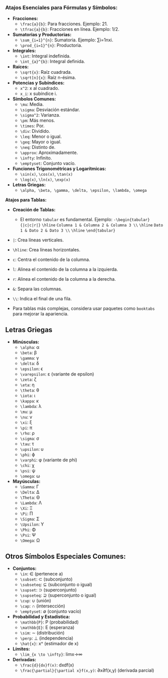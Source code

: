 
### Atajos Esenciales para Fórmulas y Símbolos:

- **Fracciones:**
    - `\frac{a}{b}`: Para fracciones. Ejemplo: 21​.
    - `\tfrac{a}{b}`: Fracciones en línea. Ejemplo: 1/2.
- **Sumatorias y Productorias:**
    - `\sum_{i=1}^{n}`: Sumatoria. Ejemplo: ∑i=1n​xi​.
    - `\prod_{i=1}^{n}`: Productoria.
- **Integrales:**
    - `\int`: Integral indefinida.
    - `\int_{a}^{b}`: Integral definida.
- **Raíces:**
    - `\sqrt{x}`: Raíz cuadrada.
    - `\sqrt[n]{x}`: Raíz n-ésima.
- **Potencias y Subíndices:**
    - `x^2`: x al cuadrado.
    - `x_i`: x subíndice i.
- **Símbolos Comunes:**
    - `\mu`: Media.
    - `\sigma`: Desviación estándar.
    - `\sigma^2`: Varianza.
    - `\pm`: Más menos.
    - `\times`: Por.
    - `\div`: Dividido.
    - `\leq`: Menor o igual.
    - `\geq`: Mayor o igual.
    - `\neq`: Distinto de.
    - `\approx`: Aproximadamente.
    - `\infty`: Infinito.
    - `\emptyset`: Conjunto vacío.
- **Funciones Trigonométricas y Logarítmicas:**
    - `\sin(x)`, `\cos(x)`, `\tan(x)`
    - `\log(x)`, `\ln(x)`, `\exp(x)`
- **Letras Griegas:**
    - `\alpha, \beta, \gamma, \delta, \epsilon, \lambda, \omega`

**Atajos para Tablas:**
- **Creación de Tablas:**
    - El entorno `tabular` es fundamental. Ejemplo:
    `-\begin{tabular}{|c|c|r|}`
	`\hline`
	`Columna 1 & Columna 2 & Columna 3 \\`
	`\hline`
	`Dato 1 & Dato 2 & Dato 3 \\`
	`\hline`
	`\end{tabular}` 

- `|`: Crea líneas verticales.
- `\hline`: Crea líneas horizontales.
- `c`: Centra el contenido de la columna.
- `l`: Alinea el contenido de la columna a la izquierda.
- `r`: Alinea el contenido de la columna a la derecha.
- `&`: Separa las columnas.
- `\\`: Indica el final de una fila.
- Para tablas más complejas, considera usar paquetes como `booktabs` para mejorar la apariencia.


## Letras Griegas
- **Minúsculas:**
    - `\alpha`: α
    - `\beta`: β
    - `\gamma`: γ
    - `\delta`: δ
    - `\epsilon`: ϵ
    - `\varepsilon`: ε (variante de epsilon)
    - `\zeta`: ζ
    - `\eta`: η
    - `\theta`: θ
    - `\iota`: ι
    - `\kappa`: κ
    - `\lambda`: λ
    - `\mu`: μ
    - `\nu`: ν
    - `\xi`: ξ
    - `\pi`: π
    - `\rho`: ρ
    - `\sigma`: σ
    - `\tau`: τ
    - `\upsilon`: υ
    - `\phi`: ϕ  
    - `\varphi`: φ (variante de phi)  
    - `\chi`: χ
    - `\psi`: ψ
    - `\omega`: ω
- **Mayúsculas:**
    - `\Gamma`: Γ
    - `\Delta`: Δ
    - `\Theta`: Θ
    - `\Lambda`: Λ
    - `\Xi`: Ξ
    - `\Pi`: Π
    - `\Sigma`: Σ
    - `\Upsilon`: Υ
    - `\Phi`: Φ
    - `\Psi`: Ψ
    - `\Omega`: Ω

## Otros Símbolos Especiales Comunes:

- **Conjuntos:**
    - `\in`: ∈ (pertenece a)
    - `\subset`: ⊂ (subconjunto)
    - `\subseteq`: ⊆ (subconjunto o igual)
    - `\supset`: ⊃ (superconjunto)
    - `\supseteq`: ⊇ (superconjunto o igual)
    - `\cup`: ∪ (unión)
    - `\cap`: ∩ (intersección)
    - `\emptyset`: ∅ (conjunto vacío)
- **Probabilidad y Estadística:**
    - `\mathbb{P}`: P (probabilidad)
    - `\mathbb{E}`: E (esperanza)
    - `\sim`: ∼ (distribución)
    - `\perp`: ⊥ (independencia)
    - `\hat{x}`: x^ (estimador de x)
- **Límites:**
    - `\lim_{x \to \infty}`: limx→∞​
- **Derivadas:**
    - `\frac{d}{dx}f(x)`: dxd​f(x)
    - `\frac{\partial}{\partial x}f(x,y)`: ∂x∂​f(x,y) (derivada parcial)
